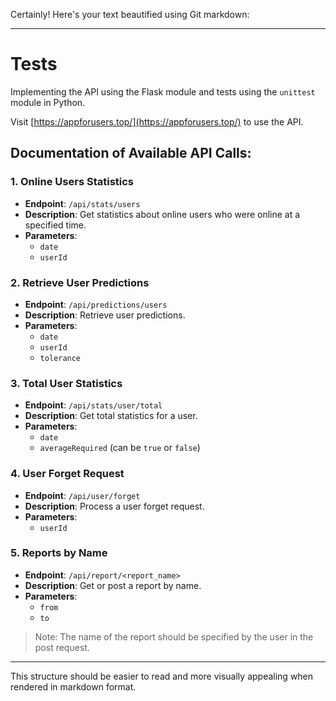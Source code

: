 Certainly! Here's your text beautified using Git markdown:

---

# Tests

Implementing the API using the Flask module and tests using the `unittest` module in Python.

Visit [https://appforusers.top/](https://appforusers.top/) to use the API.

## Documentation of Available API Calls:

### 1. Online Users Statistics
- **Endpoint**: `/api/stats/users`
- **Description**: Get statistics about online users who were online at a specified time.
- **Parameters**:
  - `date`
  - `userId`

### 2. Retrieve User Predictions
- **Endpoint**: `/api/predictions/users`
- **Description**: Retrieve user predictions.
- **Parameters**:
  - `date`
  - `userId`
  - `tolerance`

### 3. Total User Statistics
- **Endpoint**: `/api/stats/user/total`
- **Description**: Get total statistics for a user.
- **Parameters**:
  - `date`
  - `averageRequired` (can be `true` or `false`)

### 4. User Forget Request
- **Endpoint**: `/api/user/forget`
- **Description**: Process a user forget request.
- **Parameters**:
  - `userId`

### 5. Reports by Name
- **Endpoint**: `/api/report/<report_name>`
- **Description**: Get or post a report by name.
- **Parameters**:
  - `from`
  - `to`

> Note: The name of the report should be specified by the user in the post request.

--- 

This structure should be easier to read and more visually appealing when rendered in markdown format.
